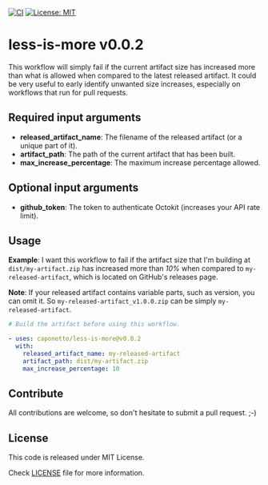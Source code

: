 [![CI](https://github.com/caponetto/less-is-more/actions/workflows/CI.yml/badge.svg)](https://github.com/caponetto/less-is-more/actions/workflows/CI.yml)
[![License: MIT](https://img.shields.io/badge/License-MIT-yellow.svg)](https://opensource.org/licenses/MIT)

# less-is-more v0.0.2

This workflow will simply fail if the current artifact size has increased more than what is allowed when compared to the latest released artifact. It could be very useful to early identify unwanted size increases, especially on workflows that run for pull requests.

## Required input arguments
- **released_artifact_name**: The filename of the released artifact (or a unique part of it).
- **artifact_path**: The path of the current artifact that has been built.
- **max_increase_percentage**: The maximum increase percentage allowed.

## Optional input arguments
- **github_token**: The token to authenticate Octokit (increases your API rate limit).

## Usage
**Example**: I want this workflow to fail if the artifact size that I'm building at `dist/my-artifact.zip` has increased more than *10%* when compared to `my-released-artifact`, which is located on GitHub's releases page.

**Note**: If your released artifact contains variable parts, such as version, you can omit it. So `my-released-artifact_v1.0.0.zip` can be simply `my-released-artifact`.

```yaml
# Build the artifact before using this workflow.

- uses: caponetto/less-is-more@v0.0.2
  with:
    released_artifact_name: my-released-artifact
    artifact_path: dist/my-artifact.zip
    max_increase_percentage: 10

```
## Contribute
All contributions are welcome, so don't hesitate to submit a pull request. ;-)

## License
This code is released under MIT License.

Check [LICENSE](LICENSE) file for more information.
